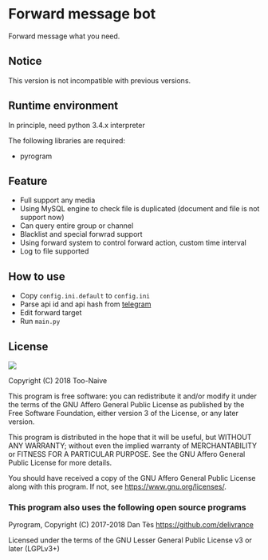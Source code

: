 # Forward message bot

Forward message what you need.

## Notice

This version is not incompatible with previous versions.

## Runtime environment

In principle, need python 3.4.x interpreter

The following libraries are required:

- pyrogram

## Feature

* Full support any media
* Using MySQL engine to check file is duplicated (document and file is not support now)
* Can query entire group or channel
* Blacklist and special forwrad support
* Using forward system to control forward action, custom time interval
* Log to file supported

## How to use

* Copy `config.ini.default` to `config.ini`
* Parse api id and api hash from [telegram](https://my.telegram.org/apps)
* Edit forward target
* Run `main.py`

## License

[![](https://www.gnu.org/graphics/agplv3-155x51.png)](https://www.gnu.org/licenses/agpl-3.0.txt)

Copyright (C) 2018 Too-Naive

This program is free software: you can redistribute it and/or modify it under the terms of the GNU Affero General Public License as published by the Free Software Foundation, either version 3 of the License, or any later version.

This program is distributed in the hope that it will be useful, but WITHOUT ANY WARRANTY; without even the implied warranty of MERCHANTABILITY or FITNESS FOR A PARTICULAR PURPOSE. See the GNU Affero General Public License for more details.

You should have received a copy of the GNU Affero General Public License along with this program. If not, see <https://www.gnu.org/licenses/>.

### This program also uses the following open source programs

Pyrogram, Copyright (C) 2017-2018 Dan Tès <https://github.com/delivrance>

Licensed under the terms of the GNU Lesser General Public License v3 or later (LGPLv3+)